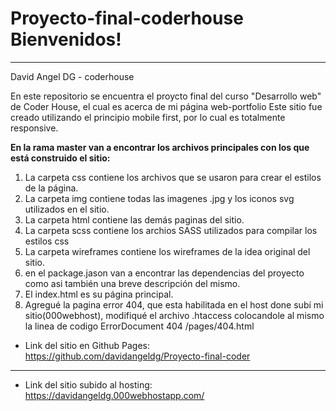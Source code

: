 # Proyecto-final-coderhouse Bienvenidos!
_________________________________________________________________________________________________________________________

David Angel DG - coderhouse

En este repositorio se encuentra el proycto final del curso "Desarrollo web" de Coder House, el cual es acerca de mi página web-portfolio
Este sitio fue creado utilizando el principio mobile first, por lo cual es totalmente responsive.

<strong>En la rama master van a encontrar los archivos principales con los que está construido el sitio:</strong>

1. La carpeta css contiene los archivos que se usaron para crear el estilos de la página.
2. La carpeta img contiene todas las imagenes .jpg y los iconos svg utilizados en el sitio.
3. La carpeta html contiene las demás paginas del sitio.
4. La carpeta scss contiene los archios SASS utilizados para compilar los estilos css
5. La carpeta wireframes contiene los wireframes de la idea original del sitio.
6. en el package.jason van a encontrar las dependencias del proyecto como asi también una breve descripción del mismo.
7. El index.html es su página principal.
8. Agregué la pagina error 404, que esta habilitada en el host done subí mi sitio(000webhost), modifiqué el archivo .htaccess colocandole al mismo la linea de codigo  ErrorDocument 404 /pages/404.html


- Link del sitio en Github Pages:
https://github.com/davidangeldg/Proyecto-final-coder

<hr>

- Link del sitio subido al hosting:
https://davidangeldg.000webhostapp.com/
